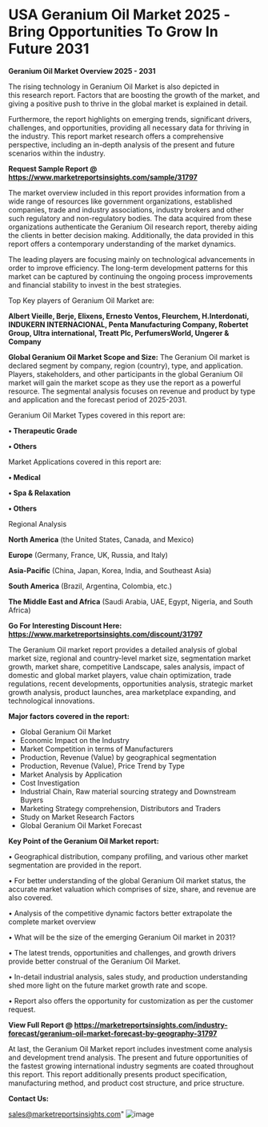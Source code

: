   # USA Geranium Oil Market 2025 -Bring Opportunities To Grow In Future 2031

<Strong> Geranium Oil Market Overview 2025 - 2031</strong>

The rising technology in Geranium Oil Market is also depicted in this research report. Factors that are boosting the growth of the market, and giving a positive push to thrive in the global market is explained in detail.

Furthermore, the report highlights on emerging trends, significant drivers, challenges, and opportunities, providing all necessary data for thriving in the industry. This report market research offers a comprehensive perspective, including an in-depth analysis of the present and future scenarios within the industry.

<strong>Request Sample Report @ <a href=https://www.marketreportsinsights.com/sample/31797>https://www.marketreportsinsights.com/sample/31797</a></strong>

The market overview included in this report provides information from a wide range of resources like government organizations, established companies, trade and industry associations, industry brokers and other such regulatory and non-regulatory bodies. The data acquired from these organizations authenticate the Geranium Oil research report, thereby aiding the clients in better decision making. Additionally, the data provided in this report offers a contemporary understanding of the market dynamics.

The leading players are focusing mainly on technological advancements in order to improve efficiency. The long-term development patterns for this market can be captured by continuing the ongoing process improvements and financial stability to invest in the best strategies.

Top Key players of Geranium Oil Market are:

<strong>Albert Vieille, Berje, Elixens, Ernesto Ventos, Fleurchem, H.Interdonati, INDUKERN INTERNACIONAL, Penta Manufacturing Company, Robertet Group, Ultra international, Treatt Plc, PerfumersWorld, Ungerer & Company</strong>

<strong><b>Global Geranium Oil Market Scope and Size:</b></strong>
The Geranium Oil market is declared segment by company, region (country), type, and application. Players, stakeholders, and other participants in the global Geranium Oil market will gain the market scope as they use the report as a powerful resource. The segmental analysis focuses on revenue and product by type and application and the forecast period of 2025-2031.

Geranium Oil Market Types covered in this report are:

<strong>• Therapeutic Grade

• Others</strong>

Market Applications covered in this report are:

<strong>• Medical

• Spa & Relaxation

• Others</strong> 

Regional Analysis

<strong>North America</strong> (the United States, Canada, and Mexico)

<strong>Europe</strong> (Germany, France, UK, Russia, and Italy)

<strong>Asia-Pacific</strong> (China, Japan, Korea, India, and Southeast Asia)

<strong>South America</strong> (Brazil, Argentina, Colombia, etc.)

<strong>The Middle East and Africa</strong> (Saudi Arabia, UAE, Egypt, Nigeria, and South Africa)

<strong>Go For Interesting Discount Here: <a href=https://www.marketreportsinsights.com/discount/31797>https://www.marketreportsinsights.com/discount/31797</a></strong>

The Geranium Oil market report provides a detailed analysis of global market size, regional and country-level market size, segmentation market growth, market share, competitive Landscape, sales analysis, impact of domestic and global market players, value chain optimization, trade regulations, recent developments, opportunities analysis, strategic market growth analysis, product launches, area marketplace expanding, and technological innovations.

<strong><b>Major factors covered in the report:</b></strong>
<ul>
  <li>Global Geranium Oil Market </li>
  <li>Economic Impact on the Industry</li>
  <li>Market Competition in terms of Manufacturers</li>
  <li>Production, Revenue (Value) by geographical segmentation</li>
  <li>Production, Revenue (Value), Price Trend by Type</li>
  <li>Market Analysis by Application</li>
  <li>Cost Investigation</li>
  <li>Industrial Chain, Raw material sourcing strategy and Downstream Buyers</li>
  <li>Marketing Strategy comprehension, Distributors and Traders</li>
  <li>Study on Market Research Factors</li>
  <li>Global Geranium Oil Market Forecast</li>
</ul>

<strong><b>Key Point of the Geranium Oil Market report:</b></strong>

• Geographical distribution, company profiling, and various other market segmentation are provided in the report.

• For better understanding of the global Geranium Oil market status, the accurate market valuation which comprises of size, share, and revenue are also covered.

• Analysis of the competitive dynamic factors better extrapolate the complete market overview

• What will be the size of the emerging Geranium Oil market in 2031?

• The latest trends, opportunities and challenges, and growth drivers provide better construal of the Geranium Oil Market.

• In-detail industrial analysis, sales study, and production understanding shed more light on the future market growth rate and scope.

• Report also offers the opportunity for customization as per the customer request.

<strong><b>View Full Report @ <a href=https://marketreportsinsights.com/industry-forecast/geranium-oil-market-forecast-by-geography-31797>https://marketreportsinsights.com/industry-forecast/geranium-oil-market-forecast-by-geography-31797</a></b></strong>


At last, the Geranium Oil Market report includes investment come analysis and development trend analysis. The present and future opportunities of the fastest growing international industry segments are coated throughout this report. This report additionally presents product specification, manufacturing method, and product cost structure, and price structure.

<strong>Contact Us:</strong>

sales@marketreportsinsights.com"
![image](https://github.com/user-attachments/assets/ba96cab4-af1d-4af7-9b85-edef94cbb4ae)
